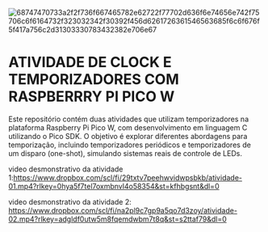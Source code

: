 ![68747470733a2f2f736f667465782e62722f77702d636f6e74656e742f75706c6f6164732f323032342f30392f456d6261726361546563685f6c6f676f5f417a756c2d31303330783432382e706e67](https://github.com/user-attachments/assets/efd58ef1-331a-4978-bb80-52925d9d4b1b)

# ATIVIDADE DE CLOCK E TEMPORIZADORES COM RASPBERRRY PI PICO W

Este repositório contém duas atividades que utilizam temporizadores na plataforma Raspberry Pi Pico W, com desenvolvimento em linguagem C utilizando o Pico SDK. O objetivo é explorar diferentes abordagens para temporização, incluindo temporizadores periódicos e temporizadores de um disparo (one-shot), simulando sistemas reais de controle de LEDs.

video desmonstrativo da atividade 1:https://www.dropbox.com/scl/fi/29txtv7peehwvidwpsbkb/atividade-01.mp4?rlkey=0hya5f7tel7oxmbnvl4o58354&st=kfhbgsnt&dl=0

video desmonstrativo da atividade 2: https://www.dropbox.com/scl/fi/na2pl9c7gp9a5qo7d3zoy/atividade-02.mp4?rlkey=adgldf0utw5m8fqemdwbm7t8q&st=s2ttaf79&dl=0
